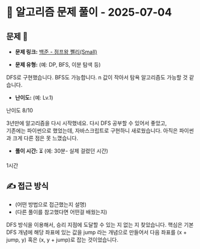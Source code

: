 # 📝 알고리즘 문제 풀이 - 2025-07-04

## 문제 📖

- **문제 링크:** [백준 - 점프왕 쪨리(Small)](https://www.acmicpc.net/problem/16173)

- **문제 유형:** (예: DP, BFS, 이분 탐색 등)

DFS로 구현했습니다. BFS도 가능합니다.
n 값이 작아서 탐욕 알고리즘도 가능할 것 같습니다.

- **난이도:** (예: Lv.1)

난이도 8/10

3년만에 알고리즘을 다시 시작했네요.
다시 DFS 공부할 수 있어서 좋았고,  
기존에는 파이썬으로 했었는데, 자바스크립트로 구현하니 새로웠습니다.
아직은 파이썬과 크게 다른 점은 못 느꼈습니다.

- **풀이 시간:** ⏳ (예: 30분- 실제 걸렸던 시간)

1시간

## ✍ 접근 방식

- (어떤 방법으로 접근했는지 설명)
- (다른 풀이를 참고했다면 어떤걸 배웠는지)

DFS 방식을 이용해서,
승리 지점에 도달할 수 있는 지 없는 지 찾았습니다.
핵심은 기본 DFS 개념에 해당 좌표에 있는 값을 jump 라는 개념으로 만들어서
다음 좌표를 (x + jump, y) 혹은 (x, y + jump)로 잡는 것이었습니다.

